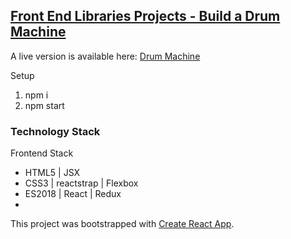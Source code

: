 ## [Front End Libraries Projects - Build a Drum Machine](https://learn.freecodecamp.org/front-end-libraries/front-end-libraries-projects/build-a-drum-machine/)

A live version is available here: [Drum Machine](http://fcc-drum.surge.sh/)

Setup
1. npm i
2. npm start
   
### Technology Stack

Frontend Stack
- HTML5 | JSX 
- CSS3 | reactstrap | Flexbox
- ES2018 | React | Redux
- 
This project was bootstrapped with [Create React App](https://github.com/facebookincubator/create-react-app).

